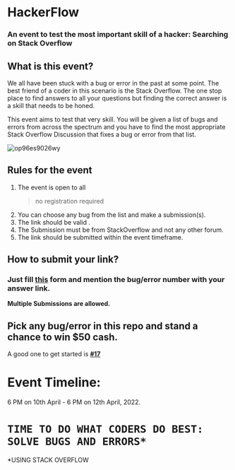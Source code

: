 # HackerFlow

### An event to test the most important skill of a hacker: **Searching on Stack Overflow**

## What is this event?

We all have been stuck with a bug or error in the past at some point. The best friend of a coder in this scenario is the Stack Overflow.
The one stop place to find answers to all your questions but finding the correct answer is a skill that needs to be honed.

This event aims to test that very skill.
You will be given a list of bugs and errors from across the spectrum and you have to find the most appropriate Stack Overflow Discussion that fixes a bug or error from that list.

![op96es9026wy](https://user-images.githubusercontent.com/76423272/162497482-c9895f5c-1868-4b8f-bea4-989364914fce.png)

## Rules for the event

1. The event is open to all
   > no registration required
1. You can choose any bug from the list and make a submission(s).
1. The link should be valid .
1. The Submission must be from StackOverflow and not any other forum.
1. The link should be submitted within the event timeframe.

## How to submit your link?

### Just fill **[this](https://forms.gle/3mEfYNVU21kCvwpn9)** form and mention the bug/error number with your answer link.

**Multiple Submissions are allowed.**

## Pick any bug/error in this repo and stand a chance to win **$50 cash**.
A good one to get started is **[#17](./17.md)**

# Event Timeline:

6 PM on 10th April - 6 PM on 12th April, 2022.

# `TIME TO DO WHAT CODERS DO BEST: SOLVE BUGS AND ERRORS*`

\*USING STACK OVERFLOW

